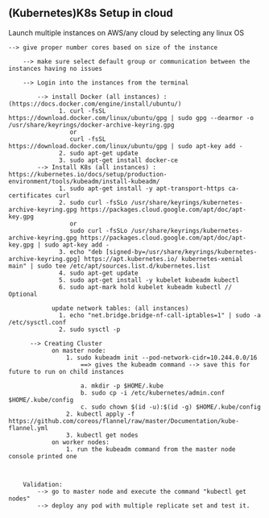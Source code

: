 ## (Kubernetes)K8s Setup in cloud

Launch multiple instances on AWS/any cloud by selecting any linux OS  
   
    --> give proper number cores based on size of the instance 
     
        --> make sure select default group or communication between the instances having no issues
     
        --> Login into the instances from the terminal
        
            --> install Docker (all instances) : (https://docs.docker.com/engine/install/ubuntu/)
                  1. curl -fsSL https://download.docker.com/linux/ubuntu/gpg | sudo gpg --dearmor -o /usr/share/keyrings/docker-archive-keyring.gpg
                     or
                     curl -fsSL https://download.docker.com/linux/ubuntu/gpg | sudo apt-key add -
                  2. sudo apt-get update
                  3. sudo apt-get install docker-ce
            --> Install K8s (all instances) : https://kubernetes.io/docs/setup/production-environment/tools/kubeadm/install-kubeadm/
                  1. sudo apt-get install -y apt-transport-https ca-certificates curl
                  2. sudo curl -fsSLo /usr/share/keyrings/kubernetes-archive-keyring.gpg https://packages.cloud.google.com/apt/doc/apt-key.gpg
                     or 
                     sudo curl -fsSLo /usr/share/keyrings/kubernetes-archive-keyring.gpg https://packages.cloud.google.com/apt/doc/apt-key.gpg | sudo apt-key add -
                  3. echo "deb [signed-by=/usr/share/keyrings/kubernetes-archive-keyring.gpg] https://apt.kubernetes.io/ kubernetes-xenial main" | sudo tee /etc/apt/sources.list.d/kubernetes.list
                  4. sudo apt-get update
                  5. sudo apt-get install -y kubelet kubeadm kubectl
                  6. sudo apt-mark hold kubelet kubeadm kubectl // Optional
                  
                update network tables: (all instances)
                  1. echo "net.bridge.bridge-nf-call-iptables=1" | sudo -a /etc/sysctl.conf
                  2. sudo sysctl -p
                  
          --> Creating Cluster
                on master node:
                    1. sudo kubeadm init --pod-network-cidr=10.244.0.0/16 
                        ==> gives the kubeadm command --> save this for future to run on child instances

                        a. mkdir -p $HOME/.kube
                        b. sudo cp -i /etc/kubernetes/admin.conf $HOME/.kube/config
                        c. sudo chown $(id -u):$(id -g) $HOME/.kube/config
                    2. kubectl apply -f https://github.com/coreos/flannel/raw/master/Documentation/kube-flannel.yml 
                    3. kubectl get nodes
                on worker nodes:
                    1. run the kubeadm command from the master node console printed one
                    
                    
                    
        Validation:
            --> go to master node and execute the command "kubectl get nodes"
            --> deploy any pod with multiple replicate set and test it.
                  
